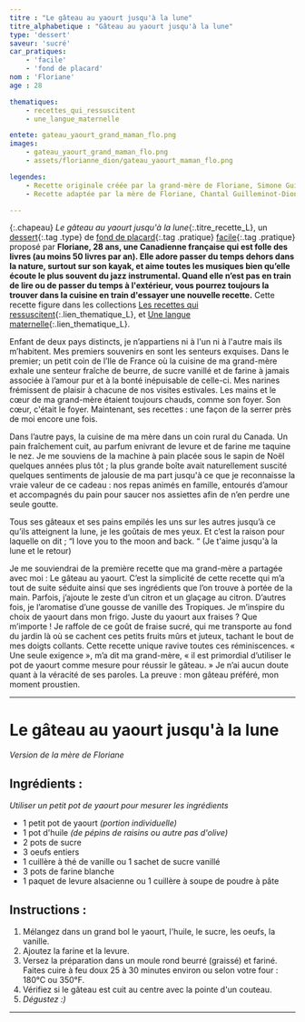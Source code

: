 ```yaml
---
titre : "Le gâteau au yaourt jusqu'à la lune" 
titre_alphabetique : "Gâteau au yaourt jusqu'à la lune"
type: 'dessert'
saveur: 'sucré'
car_pratiques: 
    - 'facile'
    - 'fond de placard'
nom : 'Floriane'
age : 28

thematiques:
    - recettes_qui_ressuscitent
    - une_langue_maternelle

entete: gateau_yaourt_grand_maman_flo.png 
images:
    - gateau_yaourt_grand_maman_flo.png
    - assets/florianne_dion/gateau_yaourt_maman_flo.png

legendes:
    - Recette originale créée par la grand-mère de Floriane, Simone Guilleminot, née le 1er février 1919 à Arpajon en France.
    - Recette adaptée par la mère de Floriane, Chantal Guilleminot-Dion, née le 17 mars 1959.

---
```

{:.chapeau}
*Le gâteau au yaourt jusqu'à la lune*{:.titre_recette_L}, un [dessert](/dessert){:.tag .type} de [fond de placard](/fond_de_placard){:.tag .pratique} [facile](/facile){:.tag .pratique} proposé par **Floriane, 28 ans, une Canadienne française qui est folle des livres (au moins 50 livres par an). Elle adore passer du temps dehors dans la nature, surtout sur son kayak, et aime toutes les musiques bien qu’elle écoute le plus souvent du jazz instrumental. Quand elle n’est pas en train de lire ou de passer du temps à l'extérieur, vous pourrez toujours la trouver dans la cuisine en train d'essayer une nouvelle recette.** Cette recette figure dans les collections [Les recettes qui ressuscitent](recettes_qui_ressuscitent){:.lien_thematique_L}, et [Une langue maternelle](une_langue_maternelle){:.lien_thematique_L}.


Enfant de deux pays distincts, je n’appartiens ni à l'un ni à l'autre mais ils m’habitent. Mes premiers souvenirs en sont les senteurs exquises.
Dans le premier; un petit coin de l’Ile de France où la cuisine de ma grand-mère exhale une senteur fraîche de beurre, de sucre vanillé et de farine à jamais associée à l’amour pur et à la bonté inépuisable de celle-ci. Mes narines frémissent de plaisir à chacune de nos visites estivales. Les mains et le cœur de ma grand-mère étaient toujours chauds, comme son foyer. Son cœur, c'était le foyer. Maintenant, ses recettes : une façon de la serrer près de moi encore une fois. 

Dans l’autre pays, la cuisine de ma mère dans un coin rural du Canada. Un pain fraîchement cuit, au parfum enivrant de levure et de farine me taquine le nez. Je me souviens de la machine à pain placée sous le sapin de Noël quelques années plus tôt ; la plus grande boîte avait naturellement suscité quelques sentiments de jalousie de ma part jusqu'à ce que je reconnaisse la vraie valeur de ce cadeau :  nos repas animés en famille, entourés d’amour et accompagnés du pain pour saucer nos assiettes afin de n’en perdre une seule goutte. 

Tous ses gâteaux et ses pains empilés les uns sur les autres jusqu’à ce qu’ils atteignent la lune, je les goûtais de mes yeux.
Et c’est la raison pour laquelle on dit ; 
“I love you to the moon and back. “
(Je t'aime jusqu'à la lune et le retour) 

Je me souviendrai de la première recette que ma grand-mère a partagée avec moi : Le gâteau au yaourt. C’est la simplicité de cette recette qui m’a tout de suite séduite ainsi que ses ingrédients que l’on trouve à portée de la main. Parfois, j’ajoute le zeste d’un citron et un glaçage au citron. D’autres fois, je l’aromatise d’une gousse de vanille des Tropiques. Je m’inspire du choix de yaourt dans mon frigo. Juste du yaourt aux fraises ? Que m’importe ! Je raffole de ce goût de fraise sucré, qui me transporte au fond du jardin là où se cachent ces petits fruits mûrs et juteux, tachant le bout de mes doigts collants. Cette recette unique ravive toutes ces réminiscences. « Une seule exigence », m’a dit ma grand-mère, « il est primordial d’utiliser le pot de yaourt comme mesure pour réussir le gâteau. » Je n’ai aucun doute quant à la véracité de ses paroles. La preuve : mon gâteau préféré, mon moment proustien.

- - -
# Le gâteau au yaourt jusqu'à la lune
*Version de la mère de Floriane*

## Ingrédients : 
*Utiliser un petit pot de yaourt pour mesurer les ingrédients*

- 1 petit pot de yaourt *(portion individuelle)*
- 1 pot d'huile *(de pépins de raisins ou autre pas d'olive)*
- 2 pots de sucre
- 3 oeufs entiers
- 1 cuillère à thé de vanille ou 1 sachet de sucre vanillé
- 3 pots de farine blanche 
- 1 paquet de levure alsacienne ou 1 cuillère à soupe de poudre à pâte

## Instructions :

1. Mélangez dans un grand bol le yaourt, l'huile, le sucre, les oeufs, la vanille.
2. Ajoutez la farine et la levure.
3. Versez la préparation dans un moule rond beurré (graissé) et fariné. Faites cuire à feu doux 25 à 30 minutes environ ou selon votre four : 180°C ou 350°F. 
4. Vérifiez si le gâteau est cuit au centre avec la pointe d'un couteau. 
5. *Dégustez :)*
- - -